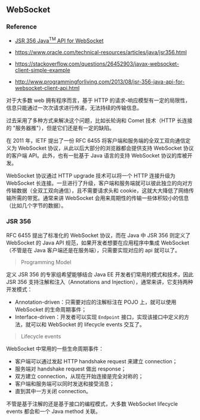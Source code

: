 ## WebSocket

### Reference

- [JSR 356 Java<sup>TM</sup> API for WebSocket](https://jcp.org/en/jsr/detail?id=356)

- https://www.oracle.com/technical-resources/articles/java/jsr356.html

- https://stackoverflow.com/questions/26452903/javax-websocket-client-simple-example

- http://www.programmingforliving.com/2013/08/jsr-356-java-api-for-websocket-client-api.html

对于大多数 web 拥有程序而言，基于 HTTP 的请求-响应模型有一定的局限性，信息只能通过一次次请求进行传递，无法持续的传输信息。

过去采用了多种方式来解决这个问题，比如长轮询和 Comet 技术（HTTP 长连接的 "服务器推"），但是它们还是有一定的缺陷。

在 2011 年，IETF 提出了一份 RFC 6455 将客户端和服务端的全双工双向通信定义为 WebSocket 协议，从此以后大部分的浏览器都会提供支持 WebSocket 协议的客户端 API。此外，也有一批基于 Java 语言的支持 WebSocket 协议的库被开发。

WebSocket 协议通过 HTTP upgrade 技术可以将一个 HTTP 连接升级为 WebSocket 长连接。一旦进行了升级，客户端和服务端就可以彼此独立的向对方传输数据（全双工双向通信），且不需要请求头和 cookie，这就大大降低了网络传输所需的带宽。通常来讲 WebSocket 会用来周期性的传输一些体积较小的信息（比如几个字节的数据）。

### JSR 356

RFC 6455 提出了标准化的 WebSocket 协议，而在 Java 中 JSR 356 则定义了 WebSocket 的 Java API 规范，如果开发者想要在应用程序中集成 WebSocket （不管是在 Java 客户端还是在服务端），只需要实现对应的 api 就可以了。

> Programming Model

定义 JSR 356 的专家组希望能够结合 Java EE 开发者们常用的模式和技术，因此 JSR 356 支持注解和注入（Annotations and Injection），通常来讲，它支持两种开发模式：

- Annotation-driven：只需要对应的注解标注在 POJO 上，就可以使用 WebSocket 的生命周期事件；
- Interface-driven：开发者可以实现 `Endpoint` 接口，实现该接口中定义的方法，就可以和 WebSocket 的 lifecycle events 交互了。

> Lifecycle events

WebSocket 中常用的一些生命周期事件：

- 客户端可以通过发起 HTTP handshake request 来建立 connection；
- 服务端对 handshake request 做出 response；
- 双方建立 connection，从现在开始连接是完全对称的；
- 客户端和服务端可以同时发送和接受消息；
- 直到其中一方关闭 connection。

不管是基于注解的还是基于接口的编程模式，大多数 WebSocket lifecycle events 都会和一个 Java method 关联。